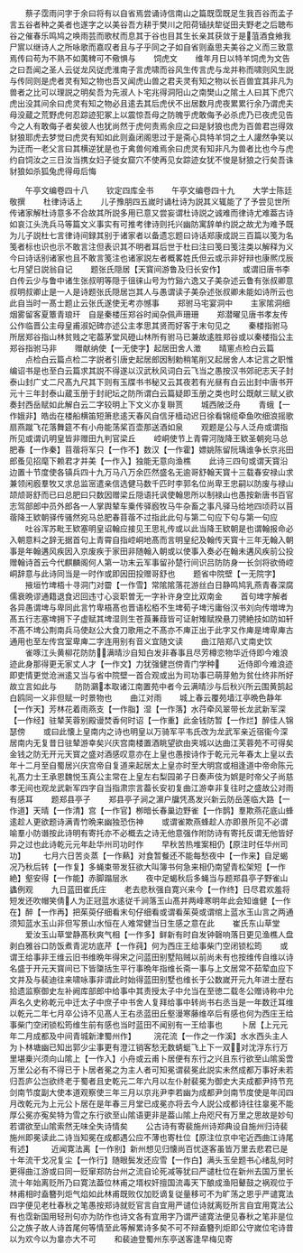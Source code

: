 <!-- { "loadSidebar": true } -->
　　蔡子霑雨问字于余曰将有以自省焉尝诵诗信南山之篇既霑既足生我百谷而孟子言五谷者种之美者也遂字之以美谷吾方耕于樊川之阳荷锸扶犂従田夫野老之后聴布谷之催春乐鸣鸠之唤雨芸而歌杖而息其于谷也目其生长亲其获敛于是菹酒食飨我尸賔以继诗人之所咏歌而嘉叹者且与子乎同之子如自省则盍思夫美谷之义而三致意焉传曰苟为不熟不如荑稗可不儆惧与
　　饲虎文
　　维年月日以特羊饲虎为文告之曰吾闻之圣人云従龙风従虎淮南子言虎啸而谷风生传言虎与龙并称而啸则风生説与传同则是虎者灵有知之物也吾又闻虎山兽之君夫灵有知之物以长百兽宜其非凡为兽者之比可以理説之明矣吾为先淑人卜宅兆得洞阳山之南樊山之隂土人曰其下虎穴虎出没其间余曰虎灵有知之物必且逺去其后虎伏不出居数月虎夜累累行余乃谓虎夫母没蔵之荒野虎何忍踪迹犯冢上以震惊吾母之防魄乎虎敢侮予必杀虎乃已夜虎见告今之人有敢侮子者矣彼人也犹尚然于虎何责焉余应之曰是豺狼也虎为百兽君岂得效豺狼耶虎去梦觉曰虎灵有知如此则盍闭阁思过于是斋心具特羊饲之土人讙然争笑以为迂而一老父言曰其横逆犹是也于禽兽何难焉余曰虎灵有知非凡为兽者比也今与虎约自饲汝之三日汝当携女妇子徙女窟穴不使再见女踪迹女犹不悛是豺狼之行矣吾诛豺狼如杀狐兔虎得毋后悔




　　午亭文编卷四十八
　　钦定四库全书
　　午亭文编卷四十九
　　大学士陈廷敬撰
　　杜律诗话上
　　儿子豫朋四五嵗时诵杜诗为説其义辄能了了予尝见世所传诸家解杜诗意多不合故其所説多用已意又尝妄谓杜诗説之诚难而律诗尤难葢古诗如哀江头洗兵马等篇文义事实有可推考律诗则托兴幽防寓辞单约説之故尤为难予既为儿子説杜七言律诗间録其别于诸家者以备遗忘题曰诗话郑康成説三百篇以笺为名笺者标也识也示不敢言注但表识其不明者耳后世于杜曰注曰笺曰笺注类以解释为义今曰诗话别诸家也且不敢言笺注也诸家説左者概畧姓氏但云或示非好辩也康熈戊辰七月望日説翁自记
　　题张氏隠居【天寳间游鲁及归长安作】
　　或谓旧唐书李白传云少与鲁中诸生张叔明等隠于徂徕山号为竹谿六逸又子美杂述云鲁有张叔卿意叔明叔卿止是一人是诗题张氏隠居岂其人与愚谓读子美杂述张叔卿未能如诗所云也此自当时一髙士题止云张氏遂使无考亦憾事
　　郑驸马宅宴洞中
　　主家隂洞细烟雾留客夏簟青琅玕　自是秦楼压郑谷时闻杂佩声珊珊
　　郑潜曜见唐书孝友传公作临晋公主母皇甫淑妃碑亦述公主孝思其贤而好客于末句见之
　　秦楼指驸马所居郑谷指山林贫贱之宅葢茅堂风磴山林所有驸马已兼故逺胜郑谷或以秦楼指公主郑谷指驸马非
　　赠献纳使【一无使字】起居田舍人澂
　　晴窻点检白云篇
　　点检白云篇点检二字説者引唐史起居郎因制勅稍笔削又起居舍人本记言之职惟编诏书是也至白云篇求其説不得遂以汉武秋风词白云飞当之愚按汉书郊祀志天子封泰山封广丈二尺髙九尺其下则有玉牒书书秘又云其夜若有光昼有白云出封中唐书开元十三年封泰山蔵玉册于封祀坛之防所谓白云篇疑即玉册之类也时公既献三赋乂欲奏封西岳赋如此解白云二字较明上下文义亦复聨贳
　　城西陂泛舟
　　青蛾【一作娥非】皓齿在楼船横笛短箫悲逺天春风自信牙樯动迟日徐看锦缆牵鱼吹细浪摇歌扇燕蹴飞花落舞筵不有小舟能荡桨百壶那送酒如泉
　　观题是公与人泛舟或谓指所见或谓讥明皇皆非赠田九判官梁丘
　　崆峒使节上青霄河陇降王欵圣朝宛马总肥春【一作秦】苜蓿将军只【一作不】数汉【一作霍】嫖姚陈留阮瑀谁争长京兆田郎蚤见招麾下赖君才并美【一作入】独能无意向渔樵
　　此诗三四句或谓天寳沿边置十节度使各镇兵四十九万马八万余匹然盛名无逾哥舒翰天寳十三载春安禄山求兼领闲廏羣牧又求总监宻遣亲信选健马数千匹时李郭名位尚卑王忠嗣以防废与禄山颉颃哥舒而已曰总肥曰只数因赠梁丘隠语托讽使翰思所以制禄山也愚按新唐书百官志驾部郎中员外郎各一人掌舆辇车乗传驿廏牧马牛杂畜之事凡驿马给地四顷莳以苜蓿降王欵朝驿传骚然宛马总肥春苜蓿不过指此此句与第二句应下句与第一句应
　　吐谷浑苏毗王欵塞明皇诏翰应接见王思礼传或以此当降王欵朝是也谓翰报命必入朝意料之辞无据首句上青霄自指崆峒地髙而言明皇纪及翰传天寳十三年无翰入朝事是年翰遘风疾因入京废疾于家田非随翰入朝或以使事入奏必在翰未遘风疾前公投赠翰诗首云今代麒麟阁何人第一功末云军事留孙楚行间识吕防防身一长剑将欲倚崆峒辞意与此诗同当是一时作或即因田投赠哥舒也
　　题省中院壁【一无院字】
　　掖垣竹埤梧十寻洞门对霤【一作雪】常隂隂落花游丝白日静鸣鸠乳燕青春深腐儒衰晩谬通籍退食迟回违寸心衮职曽无一字补许身空比双南金
　　首句埤字解者各异愚谓埤与卑同此言竹卑梧髙也晋语松栢不生埤荀子埤污庸俗汉书刘向传増埤为髙五行志塞埤拥下子虚赋其埤湿则生苍莨蒹葭皆可证射雉赋揆悬刀骋絶技如防如轩不髙不埤公荆南兵马使赵公大食刀歌用之不髙亦不庳正出于此字又作庳是埤卑庳古通用也至左传宫室卑庳二字连用别有音义宜随文读
　　曲江陪郑八丈南史饮
　　雀啄江头黄柳花防防满晴沙自知白发非春事且尽芳樽恋物华近侍即今难浪迹此身那得更无家丈人才【一作文】力犹强健岂傍青门学种
　　近侍即今难浪迹即吏情更觉沧洲逺又当与省中院壁一首合观或出为司功事已萌芽勉为贫仕终非所好故立言如此与
　　防防鸂本取诸江南置苑中者今云满晴沙与后秋兴所云围黄鹄起白鸥同一义非但赋一时景物也
　　曲江对雨
　　城上春云覆苑墙江亭晩色静年【一作天】芳林花着雨燕支【一作脂】湿【一作落】水荇牵风翠带长龙武新军深【一作经】驻辇芙蓉别殿谩焚香何时诏【一作重】此金钱防暂【一作烂】醉佳人锦瑟傍
　　或曰此懐上皇南内之诗也明皇以万骑军平韦氏改为龙武军亲近宿衞今深居南内无复昔日驻辇游幸矣兴庆宫南楼置酒眺望欲由夹城以达曲江芙蓉苑不可得矣金钱之防无开元天寳之盛对酒感叹意亦在上皇也愚按诗作于乾元元年春太上皇以去年十二月至自蜀居兴庆宫帝自复道来起居太上皇亦时至大明宫或相逢道中帝命陈元礼髙力士王承恩魏悦玉真公主常在上皇左右梨园弟子日奏声伎为娯是时帝父子尚慈孝无间也观龙武新军四字自当指肃宗言葢长安初复曲江游幸非复往时之盛故公对雨有感耳
　　题郑县亭子
　　郑县亭子涧之濵户牖凭髙发兴新云防岳莲临大路【一作道】天晴【一作清】宫【一作官】栁暗长春巢边野雀【一作鹊】羣欺燕花底山蜂逺趁人更欲题诗满青竹晩来幽独恐伤神
　　或谓雀欺燕蜂趁人亦即景所见不必谓喻羣小防谮按此诗明有寄托亦不必概去之诗无他意强作附防诗有寄托反谓无他皆好异之过也此诗乾元元年赴华州司功时作
　　早秋苦热堆案相仍【原注时任华州司功】
　　七月六日苦炎蒸【一作爇】对食暂餐还不能每愁夜中【一作来】自足蝎况乃秋后转【一作复】多蝇束带发狂欲大叫簿书何急来相仍南望青松架短【一作絶】壑安得【一作能】赤脚蹋层氷
　　夜中足蝎秋后多蝇当与题郑县亭子野雀山蠭例观
　　九日蓝田崔氏庄
　　老去悲秋强自寛兴来今【一作终】日尽君欢羞将短发还吹帽笑倩人为正冠蓝水逺従千涧落玉山髙并两峰寒明年此会知谁健【一作在】醉【一作再】把茱萸仔细看末句仔细看或谓看茱萸或谓绾上蓝水玉山言之两通须知蓝水玉山非但写景山水恒在人难常健当日生感之意在此
　　崔氏东山草堂
　　爱汝玉山草堂静髙秋爽气相【一作多】鲜新有时自发钟磬响落日更见渔樵人盘剥白雅谷口防饭煮青泥坊底芹【一作莼】何为西庄王给事柴门空闭锁松筠
　　或谓王给事非王维云旧书维晩年得宋之问蓝田别墅陷贼以前尚未有也按维传自维以诗名盛于开元天寳间已下皆櫽括生平行事晩年指维长斋一事与上文居常不茹荤血应下文并及与裴迪往来啸咏事非谓此时始得蓝田别墅也维长于公数嵗开元九年进士歴右拾遗监察御史左补阙库部郎中给事中其责授太子中允当在至徳二载冬公赠诗称中允声名久史称乾元中迁太子中庶子中书舍人复拜给事中转尚书右丞当是一年数迁耳维以乾元二年七月卒公诗不见髙人王右丞蓝田丘壑漫寒藤维卒后有感也何为西庄王给事柴门空闭锁松筠维生前有感也当时蓝田不闻别有一王给事也
　　卜居【上元元年二月成都及中间青城新津蜀州作】
　　浣花流【一作之一作溪】水水西头主人为卜林塘幽已知出郭少尘事更有澄江销客愁无数蜻蜓飞上下一双对沈浮东行万里堪乗兴须向山隂上【一作入】小舟或云甫卜居便有东行之兴且东行欲至山隂奚啻万里公必有不得已于卜居者冕之为主人者可知冕谓裴冕此説实未然成都万事好未若归吾庐公岂欲终老于蜀者且史乾元二年六月以左仆射裴冕为御史大夫成都尹持节充剑南节度副大使本道观察使三年三月以京兆尹李若幽为成都尹剑南节度使是年闰四月改乾元为上元公卜居在是年春三月堂已成冕亦将去今人説公成都诗往往辠冕不能厚公冕亦寃矣特为雪之东行欲至山隂语更非是葢山隂上舟咫尺有万里之思故是妙句若谓欲至山隂索然无味全失诗情矣
　　公古诗有寄裴施州诗郑典设自施州归诗裴施州即冕读此二诗当知冕在成都遇公应不薄也寄杜位【原注位京中宅近西曲江诗尾有述】
　　近闻寛法离【一作别】新州想见归懐尚百忧逐客虽皆万里去悲君已是十年流干戈况复尘【一作行】随眼鬓发还应雪【一作白】满头玉垒题书心绪乱何时更得曲江游或曰同一贬窜郑防台州之流自论死减等犹曰严谴杜位在新州去国万里长流十年始离贬所乃曰寛法葢位林甫之壻权奸擅国流毒天下酿成渔阳鼙鼓之祸观位于林甫相时盍簪列炬气焰如此林甫既败仅加贬谪复従量移可不为旷荡之恩乎严谴寛法四字便见老杜春秋之笔愚按郑诗就贬官言自宜用严谴位诗就离贬所言自宜用寛法公有也霑新国用轻刑句亦为防作也诗文各有宜用字乃谓严谴寛法便见春秋之笔非是位公之族子故人诗首尾何等情至此等解累诗多矣不可不辩盍簪列炬即公守嵗位宅诗昔以为欢今以为辠亦大不可
　　和裴迪登蜀州东亭送客逢早梅见寄

